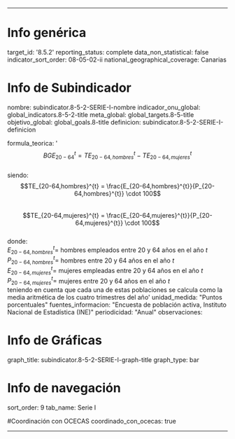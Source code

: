 ---

# Info genérica
target_id: '8.5.2'
reporting_status: complete
data_non_statistical: false
indicator_sort_order: 08-05-02-ii
national_geographical_coverage: Canarias

# Info de Subindicador
nombre: subindicator.8-5-2-SERIE-I-nombre
indicador_onu_global: global_indicators.8-5-2-title
meta_global: global_targets.8-5-title
objetivo_global: global_goals.8-title
definicion: subindicator.8-5-2-SERIE-I-definicion

formula_teorica: '$$BGE_{20-64}^{t} = TE_{20-64,hombres}^{t} - TE_{20-64,mujeres}^{t}$$ <br>
siendo: <br>
$$TE_{20-64,hombres}^{t} = \frac{E_{20-64,hombres}^{t}}{P_{20-64,hombres}^{t}} \cdot 100$$ <br>
$$TE_{20-64,mujeres}^{t} = \frac{E_{20-64,mujeres}^{t}}{P_{20-64,mujeres}^{t}} \cdot 100$$ <br>
donde: <br>
$E_{20-64,hombres}^{t} =$ hombres empleados entre 20 y 64 años en el año $t$ <br>
$P_{20-64,hombres}^{t} =$ hombres entre 20 y 64 años en el año $t$ <br>
$E_{20-64,mujeres}^{t} =$ mujeres empleadas entre 20 y 64 años en el año $t$ <br>
$P_{20-64,mujeres}^{t} =$ mujeres entre 20 y 64 años en el año $t$ <br>
teniendo en cuenta que cada una de estas poblaciones se calcula como la media aritmética de los cuatro trimestres del año'
unidad_medida: "Puntos porcentuales"
fuentes_informacion: "Encuesta de población activa, Instituto Nacional de Estadística (INE)"
periodicidad: "Anual"
observaciones: 

# Info de Gráficas
graph_title: subindicator.8-5-2-SERIE-I-graph-title
graph_type: bar

# Info de navegación
sort_order: 9
tab_name: Serie I

#Coordinación con OCECAS
coordinado_con_ocecas: true

---